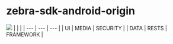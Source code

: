 # zebra-sdk-android-origin
[![](https://jitpack.io/v/priscilla-c/zebra-sdk-android-origin.svg)](https://jitpack.io/#priscilla-c/zebra-sdk-android-origin)
| | |
| --- | --- | --- |
| UI |  MEDIA | SECURITY |
| DATA | RESTS | FRAMEWORK |